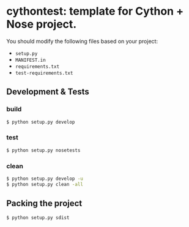 cythontest: template for Cython + Nose project.
==================================

You should modify the following files based on your project:

- `setup.py`
- `MANIFEST.in`
- `requirements.txt`
- `test-requirements.txt`

## Development & Tests
### build

```sh
$ python setup.py develop
```

### test

```sh
$ python setup.py nosetests
```

### clean
```sh
$ python setup.py develop -u
$ python setup.py clean -all
```

## Packing the project
```sh
$ python setup.py sdist
```
